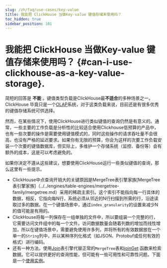 ```yaml
---
slug: /zh/faq/use-cases/key-value
title: 我能把 ClickHouse 当做Key-value 键值存储来使用吗？
toc_hidden: true
sidebar_position: 101
---
```

# 我能把 ClickHouse 当做Key-value 键值存储来使用吗？ {#can-i-use-clickhouse-as-a-key-value-storage}.

简短的回答是 **不能** 。键值类型负载是ClickHouse最<span class="text-danger">**不适合**</span>的多种场景之一。ClickHouse 毕竟只是一个[OLAP](../../faq/general/olap.md)系统，对于这类负载来说，目前还是有很多优秀的键值存储系统可供选择。

然而，在某些情况下，使用ClickHouse进行类似键值的查询仍然是有意义的。通常，一些主要的工作负载是分析性的比较适合使用Clickhouse低预算的产品中，也有一些次要的操作是需要使用键值模式的，同时这些操作的请求吞吐量不会很高，也没有严格的延迟要求。如果你有无限的预算，你会为这样的次要工作负载安装一个次要的键值数据库，但实际上，多维护一个存储系统（监控、备份等）会有额外的成本，这是可以考虑避免的。

如果你决定不遵从这些建议，想要使用ClickHouse运行一些类似键值的查询，那么这里有一些提示。

- ClickHouse中点查询开销大的关键原因是MergeTree表引擎家族[MergeTree表引擎家族]（../../engines/table-engines/mergetree-family/mergetree.md）采用的稀疏主索引。这个索引不能指向每一行具体的数据，相反，它指向每N行，系统必须从邻近的N行扫描到所需的行，沿途读取过多的数据。在一个键值场景中，通过`index_granularity`的设置来减少N的值可能是有用的。
- ClickHouse将每一列保存在一组单独的文件中，所以要组装一个完整的行，它需要访问文件组中的每一个文件。访问数据数量会随着列数的增加而线性增加，所以在键值场景中，需要避免使用许多列，并将所有的有效数据放在一个单一的`String`列中，并以某种序列化格式（如JSON、Protobuf或任何有效的格式）进行编码。
- 还有一种方法，使用[Join](../../engines/table-engines/special/join.md)表引擎代替正常的`MergeTree`表和[joinGet](../../sql-reference/functions/other-functions.md#joinget) 函数来检索数据。它可以提供更好的查询性能，但可能有一些可用性和可靠性问题。下面是一个[使用实例](https://github.com/ClickHouse/ClickHouse/blob/master/tests/queries/0_stateless/00800_versatile_storage_join.sql#L49-L51)。
